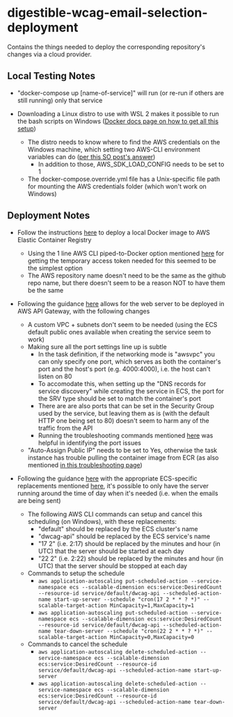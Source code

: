 # digestible-wcag-email-selection-deployment

Contains the things needed to deploy the corresponding repository's changes via a cloud provider.

## Local Testing Notes

- "docker-compose up [name-of-service]" will run (or re-run if others are still running) only that service

- Downloading a Linux distro to use with WSL 2 makes it possible to run the bash scripts on Windows ([Docker docs page on how to get all this setup](https://docs.docker.com/docker-for-windows/wsl/))
  - The distro needs to know where to find the AWS credentials on the Windows machine, which setting two AWS-CLI environment variables can do ([per this SO post's answer](https://stackoverflow.com/questions/52238512/how-to-access-aws-config-file-from-wsl-windows-subsystem-for-linux))
    - In addition to those, AWS_SDK_LOAD_CONFIG needs to be set to 1
  - The docker-compose.override.yml file has a Unix-specific file path for mounting the AWS credentials folder (which won't work on Windows)

## Deployment Notes

- Follow the instructions [here](https://docs.aws.amazon.com/AmazonECR/latest/userguide/docker-push-ecr-image.html) to deploy a local Docker image to AWS Elastic Container Registry

  - Using the 1 line AWS CLI piped-to-Docker option mentioned [here](https://docs.aws.amazon.com/AmazonECR/latest/userguide/Registries.html#registry-auth-token) for getting the temporary access token needed for this seemed to be the simplest option
  - The AWS repository name doesn't need to be the same as the github repo name, but there doesn't seem to be a reason NOT to have them be the same

- Following the guidance [here](https://aws.amazon.com/blogs/architecture/field-notes-integrating-http-apis-with-aws-cloud-map-and-amazon-ecs-services/) allows for the web server to be deployed in AWS API Gateway, with the following changes

  - A custom VPC + subnets don't seem to be needed (using the ECS default public ones available when creating the service seem to work)
  - Making sure all the port settings line up is subtle
    - In the task definition, if the networking mode is "awsvpc" you can only specify one port, which serves as both the container's port and the host's port (e.g. 4000:4000), i.e. the host can't listen on 80
    - To accomodate this, when setting up the "DNS records for service discovery" while creating the service in ECS, the port for the SRV type should be set to match the container's port
    - There are are also ports that can be set in the Security Group used by the service, but leaving them as is (with the default HTTP one being set to 80) doesn't seem to harm any of the traffic from the API
    - Running the troubleshooting commands mentioned [here](https://docs.aws.amazon.com/AmazonECS/latest/developerguide/create-service-discovery.html#create-service-discovery-verify) was helpful in identifying the port issues
  - "Auto-Assign Public IP" needs to be set to Yes, otherwise the task instance has trouble pulling the container image from ECR (as also mentioned [in this troubleshooting page](https://aws.amazon.com/premiumsupport/knowledge-center/ecs-pull-container-api-error-ecr/))

- Following the guidance [here](https://docs.aws.amazon.com/autoscaling/application/userguide/application-auto-scaling-scheduled-scaling.html) with the appropriate ECS-specific replacements mentioned [here](https://docs.aws.amazon.com/AWSCloudFormation/latest/UserGuide/aws-resource-applicationautoscaling-scalabletarget.html), it's possible to only have the server running around the time of day when it's needed (i.e. when the emails are being sent)
  - The following AWS CLI commands can setup and cancel this scheduling (on Windows), with these replacements:
    - "default" should be replaced by the ECS cluster's name
    - "dwcag-api" should be replaced by the ECS service's name
    - "17 2" (i.e. 2:17) should be replaced by the minutes and hour (in UTC) that the server should be started at each day
    - "22 2" (i.e. 2:22) should be replaced by the minutes and hour (in UTC) that the server should be stopped at each day
  - Commands to setup the schedule
    - `aws application-autoscaling put-scheduled-action --service-namespace ecs --scalable-dimension ecs:service:DesiredCount --resource-id service/default/dwcag-api --scheduled-action-name start-up-server --schedule "cron(17 2 * * ? *)" --scalable-target-action MinCapacity=1,MaxCapacity=1`
    - `aws application-autoscaling put-scheduled-action --service-namespace ecs --scalable-dimension ecs:service:DesiredCount --resource-id service/default/dwcag-api --scheduled-action-name tear-down-server --schedule "cron(22 2 * * ? *)" --scalable-target-action MinCapacity=0,MaxCapacity=0`
  - Commands to cancel the schedule
    - `aws application-autoscaling delete-scheduled-action --service-namespace ecs --scalable-dimension ecs:service:DesiredCount --resource-id service/default/dwcag-api --scheduled-action-name start-up-server`
    - `aws application-autoscaling delete-scheduled-action --service-namespace ecs --scalable-dimension ecs:service:DesiredCount --resource-id service/default/dwcag-api --scheduled-action-name tear-down-server`
